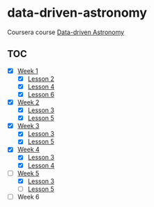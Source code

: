 # data-driven-astronomy

Coursera course [Data-driven Astronomy][1]

## TOC

- [x] [Week 1](week1)
  - [x] [Lesson 2](week1/lesson2.ipynb)
  - [x] [Lesson 4](week1/lesson4.ipynb)
  - [x] [Lesson 6](week1/lesson6.ipynb)
- [x] [Week 2](week2)
  - [x] [Lesson 3](week2/lesson3.ipynb)
  - [x] [Lesson 5](week2/lesson5.ipynb)
- [x] [Week 3](week3)
  - [x] [Lesson 3](week3/lesson3.ipynb)
  - [x] [Lesson 5](week3/lesson5.ipynb)
- [x] [Week 4](week4)
  - [x] [Lesson 3](week4/lesson3.ipynb)
  - [x] [Lesson 4](week4/lesson4.ipynb)
- [ ] [Week 5](week5)
  - [x] [Lesson 3](week5/lesson3.ipynb)
  - [ ] [Lesson 5](week5/lesson5.ipynb)
- [ ] Week 6

 [1]: https://www.coursera.org/learn/data-driven-astronomy/